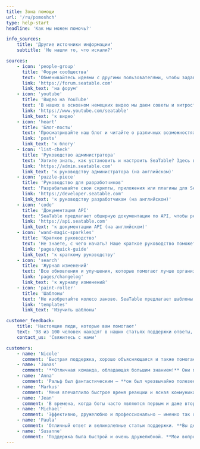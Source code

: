 ```yaml
---
title: Зона помощи
url: '/ru/pomoshch'
type: help-start
headline: 'Как мы можем помочь?'

info_sources:
    title: 'Другие источники информации'
    subtitle: 'Не нашли то, что искали?'

sources:
    - icon: 'people-group'
      title: 'Форум сообщества'
      text: 'Обменивайтесь идеями с другими пользователями, чтобы задавать и отвечать на вопросы о SeaTable.'
      link: 'https://forum.seatable.com'
      link_text: 'на форум'
    - icon: 'youtube'
      title: 'Видео на YouTube'
      text: 'В наших в основном немецких видео мы даем советы и хитрости по SeaTable.'
      link: 'https://www.youtube.com/seatable'
      link_text: 'к видео'
    - icon: 'heart'
      title: 'Блог-посты'
      text: 'Просматривайте наш блог и читайте о различных возможностях использования SeaTable.'
      link: 'posts'
      link_text: 'к блогу'
    - icon: 'list-check'
      title: 'Руководство администратора'
      text: 'Хотите знать, как установить и настроить SeaTable? Здесь вы найдете искомые ответы.'
      link: 'https://admin.seatable.com'
      link_text: 'к руководству администратора (на английском)'
    - icon: 'puzzle-piece'
      title: 'Руководство для разработчиков'
      text: 'Разрабатывайте свои скрипты, приложения или плагины для SeaTable и с ним.'
      link: 'https://developer.seatable.com'
      link_text: 'к руководству разработчикам (на английском)'
    - icon: 'code'
      title: 'Документация API'
      text: 'SeaTable предлагает обширную документацию по API, чтобы реализовать ваши идеи.'
      link: 'https://api.seatable.com'
      link_text: 'к документации API (на английском)'
    - icon: 'wand-magic-sparkles'
      title: 'Краткое руководство'
      text: 'Не знаете, с чего начать? Наше краткое руководство поможет вам.'
      link: 'pages/quick-guide'
      link_text: 'к краткому руководству'
    - icon: 'search'
      title: 'Журнал изменений'
      text: 'Все обновления и улучшения, которые помогают лучше организовать работу.'
      link: 'pages/changelog'
      link_text: 'к журналу изменений'
    - icon: 'paint-roller'
      title: 'Шаблоны'
      text: 'Не изобретайте колесо заново. SeaTable предлагает шаблоны почти для любой задачи.'
      link: 'templates'
      link_text: 'Изучить шаблоны'

customer_feedback:
    title: 'Настоящие люди, которые вам помогают'
    text: '98 из 100 человек находят в наших статьях поддержки ответы, которые им нужны. Если вы входите в оставшиеся 2%, наша команда экспертов с удовольствием вам поможет.'
    contact_us: 'Свяжитесь с нами'

customers:
    - name: 'Nicole'
      comment: 'Быстрая поддержка, хорошо объясняющаяся и также помогающая при дополнительных вопросах. **Так должен быть всегда сервис для клиентов!**'
    - name: 'Jonas'
      comment: '**Отличная команда, обладающая большим знанием!** Они помогли мне понять даже самые сложные вопросы легко. Спасибо за отличный сервис!'
    - name: 'Anna'
      comment: 'Ральф был фантастическим – **он был чрезвычайно полезен и неустанно работал над решением моей проблемы.** Я очень ценю его поддержку.'
    - name: 'Markus'
      comment: 'Меня впечатлило быстрое время реакции и ясная коммуникация. **Так действительно приятен сервис поддержки!**'
    - name: 'Jean'
      comment: 'В времена, когда боты часто являются первым и даже вторым уровнем поддержки в большинстве компаний, было приятно разговаривать с живым человеком. Взаимодействие с Кристофом было особенно освежающим и вдохновляющим, так как он дал мне **ощущение, что клиенты SeaTable действительно важны для них.**'
    - name: 'Michael'
      comment: 'Эффективно, дружелюбно и профессионально – именно так я представляю себе поддержку.'
    - name: 'Paula'
      comment: 'Отличный ответ и великолепные статьи поддержки. **Вы делаете потрясающую работу в области поддержки и документации.**'
    - name: 'Susanne'
      comment: 'Поддержка была быстрой и очень дружелюбной. **Мои вопросы были профессионально отвечены, и проблема была решена быстро.**'
---
```

